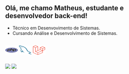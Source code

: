 ## Olá, me chamo Matheus, estudante e desenvolvedor back-end!
- Técnico em Desenvovimento de Sistemas.
- Cursando Análise e Desenvolvimento de Sistemas.



<div style="display: inline_block"><br>
  <!--<img align="center" alt="Math-Nodejs" height="30" width="40" src="https://raw.githubusercontent.com/devicons/devicon/master/icons/nodejs/nodejs-original.svg"> -->
  <!--<img align="center" alt="Math-Python" height="30" width="40" src="https://raw.githubusercontent.com/devicons/devicon/master/icons/python/python-original.svg"> -->
  <img align="center" alt="Math-PHP" height="30" width="40" src="https://raw.githubusercontent.com/devicons/devicon/master/icons/php/php-original.svg">
  <img align="center" alt="Math-MySQL" height="30" width="40" src="https://raw.githubusercontent.com/devicons/devicon/master/icons/mysql/mysql-original.svg">
  <img align="center" alt="Math-Laravel" height="30" width="40" src="https://raw.githubusercontent.com/devicons/devicon/master/icons/laravel/laravel-original.svg">


</div>
  
  ##
 
<div> 
  <a href="https://instagram.com/math_jd" target="_blank"><img src="https://img.shields.io/badge/-Instagram-%23E4405F?style=for-the-badge&logo=instagram&logoColor=white" target="_blank"></a>
  <a href="https://www.linkedin.com/in/matheusjardim57" target="_blank"><img src="https://img.shields.io/badge/-LinkedIn-%230077B5?style=for-the-badge&logo=linkedin&logoColor=white" target="_blank"></a> 
</div>
